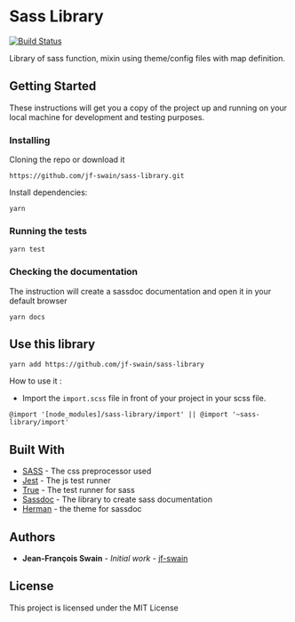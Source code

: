 # Sass Library

[![Build Status](https://travis-ci.org/jf-swain/sass-library.svg?branch=master)](https://travis-ci.org/jf-swain/sass-library)

Library of sass function, mixin using theme/config files with map definition.

## Getting Started

These instructions will get you a copy of the project up and running on your local machine for development and testing purposes.

### Installing

Cloning the repo or download it

```
https://github.com/jf-swain/sass-library.git
```

Install dependencies:

```
yarn
```

### Running the tests

```
yarn test
```

### Checking the documentation

The instruction will create a sassdoc documentation and open it in your default browser

```
yarn docs
```
## Use this library

```
yarn add https://github.com/jf-swain/sass-library

```

How to use it :

* Import the `import.scss` file in front of your project in your scss file.


```
@import '[node_modules]/sass-library/import' || @import '~sass-library/import'
```


## Built With

* [SASS](https://sass-lang.com/) - The css preprocessor used
* [Jest](https://jestjs.io/) - The js test runner
* [True](http://oddbird.net/true/) - The test runner for sass
* [Sassdoc](http://sassdoc.com/) - The library to create sass documentation
* [Herman](https://github.com/oddbird/sassdoc-theme-herman) - the theme for sassdoc

## Authors

* **Jean-François Swain** - *Initial work* - [jf-swain](https://github.com/jf-swain)


## License

This project is licensed under the MIT License
